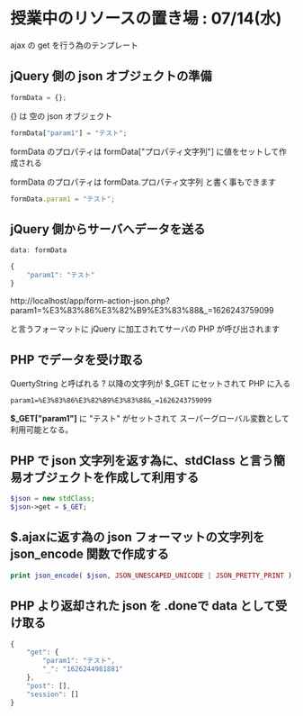 # 授業中のリソースの置き場 : 07/14(水)
ajax の get を行う為のテンプレート

## jQuery 側の json オブジェクトの準備
```javascript
formData = {};
```
{} は 空の json オブジェクト
```javascript
formData["param1"] = "テスト";
```
formData のプロパティは formData["プロパティ文字列"] に値をセットして作成される

formData のプロパティは formData.プロパティ文字列 と書く事もできます
```javascript
formData.param1 = "テスト";
```
## jQuery 側からサーバへデータを送る
```javascript
data: formData
```
```javascript
{
	"param1": "テスト"
}
```
http://localhost/app/form-action-json.php?param1=%E3%83%86%E3%82%B9%E3%83%88&_=1626243759099

と言うフォーマットに jQuery に加工されてサーバの PHP が呼び出されます
## PHP でデータを受け取る
QuertyString と呼ばれる ? 以降の文字列が $_GET にセットされて PHP に入る
```
param1=%E3%83%86%E3%82%B9%E3%83%88&_=1626243759099
```
<b>$_GET["param1"]</b> に "テスト" がセットされて スーパーグローバル変数として利用可能となる。
## PHP で json 文字列を返す為に、stdClass と言う簡易オブジェクトを作成して利用する
```php
$json = new stdClass;
$json->get = $_GET;
```
## $.ajaxに返す為の json フォーマットの文字列を json_encode 関数で作成する
```php
print json_encode( $json, JSON_UNESCAPED_UNICODE | JSON_PRETTY_PRINT );
```
## PHP より返却された json を .doneで data として受け取る
```javascript
{
	"get": {
		"param1": "テスト",
		"_": "1626244981881"
	},
	"post": [],
	"session": []
}
```
